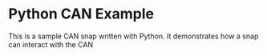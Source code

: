 # Python CAN Example

This is a sample CAN snap written with Python.
It demonstrates how a snap can interact with the CAN 
